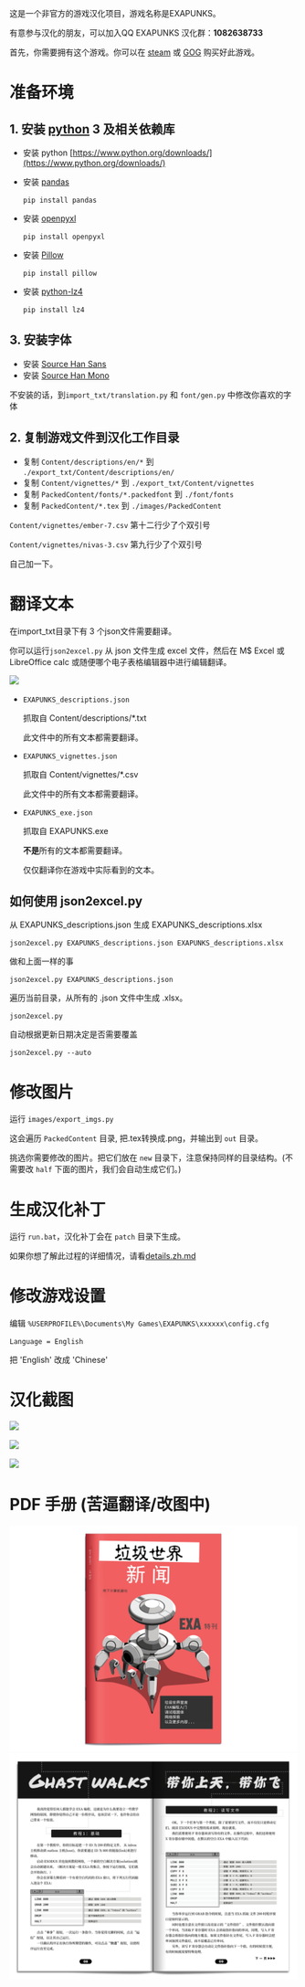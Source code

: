 这是一个非官方的游戏汉化项目，游戏名称是EXAPUNKS。

有意参与汉化的朋友，可以加入QQ EXAPUNKS 汉化群：**1082638733**

首先，你需要拥有这个游戏。你可以在 [steam](https://store.steampowered.com/app/716490/EXAPUNKS/) 或 [GOG](https://www.gog.com/game/exapunks) 购买好此游戏。

# 准备环境
## 1. 安装 [python](https://www.python.org/) 3 及相关依赖库

* 安装 python [https://www.python.org/downloads/](https://www.python.org/downloads/)

* 安装 [pandas](https://pandas.pydata.org/)

    ```
    pip install pandas
    ```
* 安装 [openpyxl](https://openpyxl.readthedocs.io/en/stable/)
    ```
    pip install openpyxl
    ```

* 安装 [Pillow](https://python-pillow.org/)
    ```
    pip install pillow
    ```

* 安装 [python-lz4](https://github.com/python-lz4/python-lz4)
    ```
    pip install lz4
    ```

## 3. 安装字体
* 安装 [Source Han Sans](https://github.com/adobe-fonts/source-han-sans)
* 安装 [Source Han Mono](https://github.com/adobe-fonts/source-han-mono)

不安装的话，到``import_txt/translation.py`` 和 ``font/gen.py`` 中修改你喜欢的字体
  
## 2. 复制游戏文件到汉化工作目录

* 复制 ``Content/descriptions/en/*`` 到 ``./export_txt/Content/descriptions/en/``
* 复制 ``Content/vignettes/*`` 到 ``./export_txt/Content/vignettes``
* 复制 ``PackedContent/fonts/*.packedfont`` 到 ``./font/fonts``
* 复制 ``PackedContent/*.tex`` 到 ``./images/PackedContent``

``Content/vignettes/ember-7.csv`` 第十二行少了个双引号

``Content/vignettes/nivas-3.csv`` 第九行少了个双引号

自己加一下。

# 翻译文本
在import_txt目录下有 3 个json文件需要翻译。

你可以运行``json2excel.py`` 从 json 文件生成 excel 文件，然后在 M$ Excel 或 LibreOffice calc 或随便哪个电子表格编辑器中进行编辑翻译。

![](screenshot/excel_example.gif)

* ``EXAPUNKS_descriptions.json``

    抓取自 Content/descriptions/*.txt

    此文件中的所有文本都需要翻译。

* ``EXAPUNKS_vignettes.json``

    抓取自 Content/vignettes/*.csv

    此文件中的所有文本都需要翻译。

* ``EXAPUNKS_exe.json``

    抓取自 EXAPUNKS.exe

    **不是**所有的文本都需要翻译。
    
    仅仅翻译你在游戏中实际看到的文本。

## 如何使用 json2excel.py
从 EXAPUNKS_descriptions.json 生成 EXAPUNKS_descriptions.xlsx
```
json2excel.py EXAPUNKS_descriptions.json EXAPUNKS_descriptions.xlsx
```
做和上面一样的事
```
json2excel.py EXAPUNKS_descriptions.json
```
遍历当前目录，从所有的 .json 文件中生成 .xlsx。
```
json2excel.py
```  
自动根据更新日期决定是否需要覆盖
```
json2excel.py --auto
```

# 修改图片
运行 ``images/export_imgs.py`` 

这会遍历 ``PackedContent`` 目录, 把.tex转换成.png，并输出到 ``out`` 目录。

挑选你需要修改的图片。把它们放在 ``new`` 目录下，注意保持同样的目录结构。(不需要改 ``half`` 下面的图片，我们会自动生成它们。)

# 生成汉化补丁
运行 ``run.bat``，汉化补丁会在 ``patch`` 目录下生成。

如果你想了解此过程的详细情况，请看[details.zh.md](details.zh.md)

# 修改游戏设置
编辑 ``%USERPROFILE%\Documents\My Games\EXAPUNKS\xxxxxx\config.cfg``
```
Language = English
```
把 'English' 改成 'Chinese'

# 汉化截图
![](screenshot/screenshot_1.jpg)

![](screenshot/screenshot_2.jpg)

![](screenshot/screenshot_3.jpg)

# PDF 手册 (苦逼翻译/改图中)
![](screenshot/digital_en_1_01.jpg)
![](screenshot/digital_en_1_06.jpg)